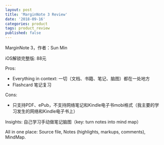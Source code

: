 ```yaml
---
layout: post
title: 'MarginNote 3 Review'
date: '2018-09-16'
categories: product
tags: product_review
published: false
---
```


MarginNote 3，作者：Sun Min

iOS解锁完整版: 88元 

Pros: 
- Everything in context: 一切（文档、书籍、笔记、脑图）都在一处地方 
- Flashcard 笔记复习 

Cons: 
- 只支持PDF、ePub，不支持网络笔记和Kindle电子书mobi格式（我主要的学习发生的网络和Kindle电子书上） 

Insights: 
自己学习手动做笔记脑图（key: turn notes into mind map） 

All in one place: Source file, Notes (highlights, markups, comments), MindMap. 


